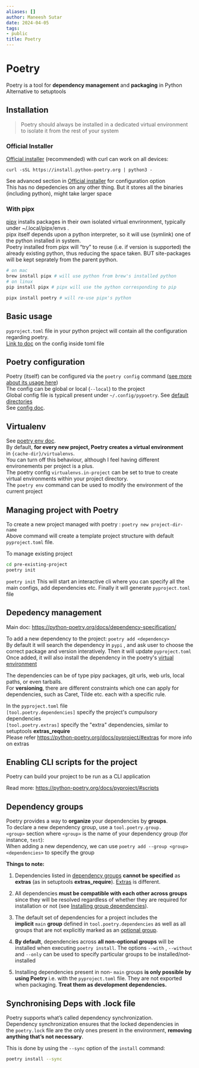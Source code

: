 ```yaml
---
aliases: []
author: Maneesh Sutar
date: 2024-04-05
tags:
- public
title: Poetry
---
```


# Poetry

Poetry is a tool for **dependency management** and **packaging** in Python  
Alternative to setuptools

## Installation

 > 
 > Poetry should always be installed in a dedicated virtual environment to isolate it from the rest of your system

### Official Installer

[Official installer](https://python-poetry.org/docs/#installing-with-the-official-installer) (recommended) with curl can work on all devices:

`curl -sSL https://install.python-poetry.org | python3 -`

See advanced section in [Official installer](https://python-poetry.org/docs/#installing-with-the-official-installer) for configuration option  
This has no depedencies on any other thing. But it stores all the binaries (including python), might take larger space

### With pipx

[pipx](https://pipx.pypa.io/stable/) installs packages in their own isolated virtual envrironment, typically under ~/.local/pipx/envs .  
pipx itself depends upon a python interpreter, so it will use (symlink) one of the python installed in system.  
Poetry installed from pipx will “try” to reuse (i.e. if version is supported) the already existing python, thus reducing the space taken. BUT site-packages will be kept seprately from the parent python.

````bash
# on mac
brew install pipx # will use python from brew's installed python
# on linux
pip install pipx # pipx will use the python corresponding to pip

pipx install poetry # will re-use pipx's python
````

## Basic usage

`pyproject.toml` file in your python project will contain all the configuration regarding poetry.  
[Link to doc](https://python-poetry.org/docs/pyproject/) on the config inside toml file

## Poetry configuration

Poetry (itself) can be configured via the `poetry config` command ([see more about its usage here](https://python-poetry.org/docs/cli/#config "config command documentation"))  
The config can be global or local (`--local`) to the project  
Global config file is typicall present under `~/.config/pypoetry`. See [default directories](https://python-poetry.org/docs/configuration/#default-directories)  
See [config doc](https://python-poetry.org/docs/configuration/).

## Virtualenv

See [poetry env doc](https://python-poetry.org/docs/managing-environments/).  
By default, **for every new project, Poetry creates a virtual environment** in `{cache-dir}/virtualenvs`.  
You can turn off this behaviour, although I feel having different environements per project is a plus.  
The poetry config `virtualenvs.in-project` can be set to true to create virtual environments within your project directory.  
The `poetry env` command can be used to modify the environment of the current project

## Managing project with Poetry

To create a new project managed with poetry : `poetry new project-dir-name`  
Above command will create a template project structure with default `pyproject.toml` file.

To manage existing project

````bash
cd pre-existing-project
poetry init
````

`poetry init` This will start an interactive cli where you can specify all the main configs, add dependencies etc. Finally it will generate `pyproject.toml` file

## Depedency management

Main doc: <https://python-poetry.org/docs/dependency-specification/>

To add a new dependency to the project: `poetry add <dependency>`  
By default it will search the dependency in `pypi` , and ask user to choose the correct package and version interatively. Then it will update `pyproject.toml`  
Once added, it will also install the dependency in the poetry's [virtual environment](#virtualenv)

The dependencies can be of type pipy packages, git urls, web urls, local paths, or even tarballs.  
For **versioning**, there are different constraints which one can apply for dependencies, such as Caret, Tilde etc. each with a specific rule.

In the `pyproject.toml` file  
`[tool.poetry.dependencies]`  specify the project's cumpulsory dependencies  
`[tool.poetry.extras]` specify the "extra" dependencies, similar to setuptools **extras_require**  
Please refer <https://python-poetry.org/docs/pyproject/#extras> for more info on extras

## Enabling CLI scripts for the project

Poetry can build your project to be run as a CLI application

Read more: <https://python-poetry.org/docs/pyproject/#scripts>

## Dependency groups

Poetry provides a way to **organize** your dependencies by **groups**.  
To declare a new dependency group, use a `tool.poetry.group.<group>` section where `<group>` is the name of your dependency group (for instance, `test`):  
When adding a new dependency, we can use `poetry add --group <group> <dependencies>` to specify the group

**Things to note:**

1. Dependencies listed in [dependency groups](https://python-poetry.org/docs/managing-dependencies/#dependency-groups) **cannot be specified** as **extras** (as in setuptools **extras_require**). [Extras](https://python-poetry.org/docs/pyproject/#extras) is different.

1. All dependencies **must be compatible with each other across groups** since they will be resolved regardless of whether they are required for installation or not (see [Installing group dependencies](https://python-poetry.org/docs/managing-dependencies/#installing-group-dependencies)).

1. The default set of dependencies for a project includes the **implicit** `main` **group** defined in `tool.poetry.dependencies` as well as all groups that are not explicitly marked as an [optional group](https://python-poetry.org/docs/managing-dependencies/#optional-groups).

1. **By default**, dependencies across **all non-optional groups** will be installed when executing `poetry install`. The options `--with` , `--without` and `--only` can be used to specify particular groups to be installed/not-installed

1. Installing dependencies present in non- `main` groups **is only possible by using Poetry** i.e. with the `pyproject.toml` file. They are not exported when packaging. **Treat them as development dependencies.**

## Synchronising Deps with .lock file

Poetry supports what’s called dependency synchronization.  
Dependency synchronization ensures that the locked dependencies in the `poetry.lock` file are the only ones present in the environment, **removing anything that’s not necessary**.

This is done by using the `--sync` option of the `install` command:

````bash
poetry install --sync
````
